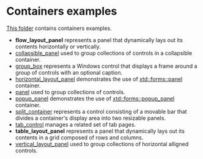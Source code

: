 # Containers examples

[This folder](.) contains containers examples.

* **flow_layout_panel** represents a panel that dynamically lays out its contents horizontally or vertically.
* [collapsible_panel](collapsible_panel/README.md) used to group collections of controls in a collapsible container.
* [group_box](group_box/README.md) represents a Windows control that displays a frame around a group of controls with an optional caption.
* [horizontal_layout_panel](horizontal_layout_panel/README.md) demonstrates the use of [xtd::forms::panel](../../../src/xtd.forms/include/xtd/forms/panel.h) container.
* [panel](panel/README.md) used to group collections of controls.
* [popup_panel](popup_panel/README.md) demonstrates the use of [xtd::forms::popup_panel](../../../src/xtd.forms/include/xtd/forms/popup_panel.h) container.
* [split_container](split_container/README.md) represents a control consisting of a movable bar that divides a container's display area into two resizable panels.
* [tab_control](tab_control/README.md) manages a related set of tab pages.
* **table_layout_panel** represents a panel that dynamically lays out its contents in a grid composed of rows and columns.
* [vertical_layout_panel](vertical_layout_panel/README.md) used to group collections of horizontal alligned controls.

